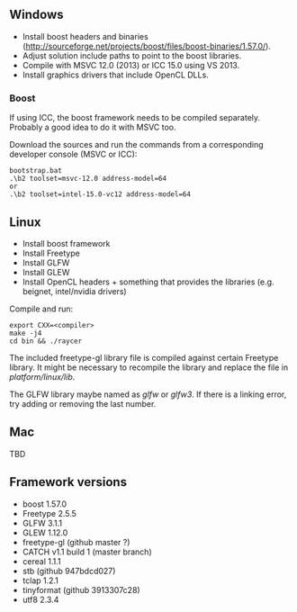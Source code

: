 ## Windows

- Install boost headers and binaries (http://sourceforge.net/projects/boost/files/boost-binaries/1.57.0/).
- Adjust solution include paths to point to the boost libraries.
- Compile with MSVC 12.0 (2013) or ICC 15.0 using VS 2013.
- Install graphics drivers that include OpenCL DLLs.

### Boost

If using ICC, the boost framework needs to be compiled separately. Probably a good idea to do it with MSVC too.

Download the sources and run the commands from a corresponding developer console (MSVC or ICC):

    bootstrap.bat
    .\b2 toolset=msvc-12.0 address-model=64
    or
    .\b2 toolset=intel-15.0-vc12 address-model=64

## Linux

- Install boost framework
- Install Freetype
- Install GLFW
- Install GLEW
- Install OpenCL headers + something that provides the libraries (e.g. beignet, intel/nvidia drivers)

Compile and run:

    export CXX=<compiler>
    make -j4
    cd bin && ./raycer

The included freetype-gl library file is compiled against certain Freetype library. It might be necessary to recompile the library and replace the file in *platform/linux/lib*.

The GLFW library maybe named as *glfw* or *glfw3*. If there is a linking error, try adding or removing the last number.

## Mac

TBD

## Framework versions

- boost 1.57.0
- Freetype 2.5.5
- GLFW 3.1.1
- GLEW 1.12.0
- freetype-gl (github master ?)
- CATCH v1.1 build 1 (master branch)
- cereal 1.1.1
- stb (github 947bdcd027)
- tclap 1.2.1
- tinyformat (github 3913307c28)
- utf8 2.3.4
